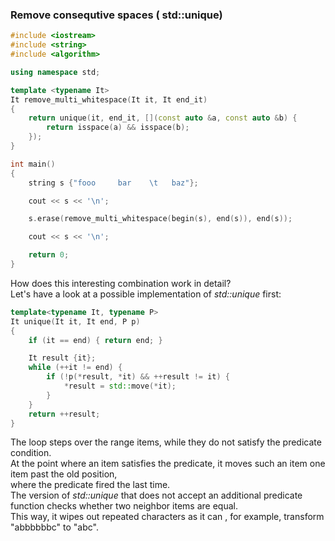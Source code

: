 ### Remove consequtive spaces ( std::unique)

```cpp
#include <iostream>
#include <string>
#include <algorithm>

using namespace std;

template <typename It>
It remove_multi_whitespace(It it, It end_it)
{
    return unique(it, end_it, [](const auto &a, const auto &b) {
        return isspace(a) && isspace(b);
    });
}

int main()
{
    string s {"fooo     bar    \t   baz"};

    cout << s << '\n';

    s.erase(remove_multi_whitespace(begin(s), end(s)), end(s));

    cout << s << '\n';

    return 0;
}
```
How does this interesting combination work in detail? \
Let's have a look at a possible implementation of *std::unique* first:

```cpp
template<typename It, typename P>
It unique(It it, It end, P p)
{
    if (it == end) { return end; }

    It result {it};
    while (++it != end) {
        if (!p(*result, *it) && ++result != it) {
            *result = std::move(*it);
        }
    }
    return ++result;
}
```

The loop steps over the range items, while they do not satisfy the predicate condition. \
At the point where an item satisfies the predicate, it moves such an item one item past the old position, \
where the predicate fired the last time. \
The version of *std::unique* that does not accept an additional predicate function checks whether two neighbor items are equal. \
This way, it wipes out repeated characters as it can , for example, transform "abbbbbbc" to "abc".
